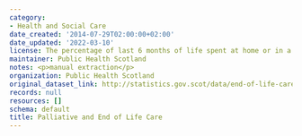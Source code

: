 ```yaml
---
category:
- Health and Social Care
date_created: '2014-07-29T02:00:00+02:00'
date_updated: '2022-03-10'
license: The percentage of last 6 months of life spent at home or in a community setting
maintainer: Public Health Scotland
notes: <p>manual extraction</p>
organization: Public Health Scotland
original_dataset_link: http://statistics.gov.scot/data/end-of-life-care
records: null
resources: []
schema: default
title: Palliative and End of Life Care
---
```

